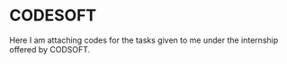 # CODESOFT
Here I am attaching codes for the tasks given to me under the internship offered by CODSOFT.
